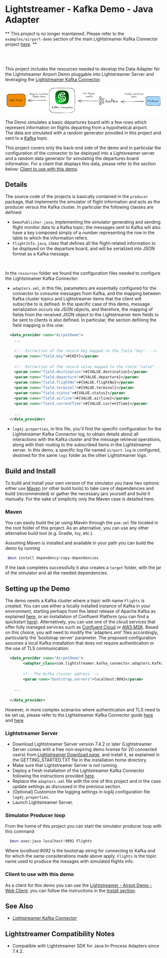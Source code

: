 # Lightstreamer - Kafka Demo - Java Adapter

**
This project is no longer maintained.
Please refer to the `examples/airport-demo` section of the main Lightstreamer Kafka Connector project [here](https://github.com/Lightstreamer/Lightstreamer-kafka-connector/tree/main/examples/airport-demo).
**

<br/>
<br/>

This project includes the resources needed to develop the Data Adapter for the Lightstreamer Airport Demo pluggable into Lightstreamer Server and leveraging the [Lightstreamer Kafka Connector](https://github.com/Lightstreamer/Lightstreamer-kafka-connector).

![Infrastructure](infrastructure.png)<br>

The Demo simulates a basic departures board with a few rows which represent information on flights departing from a hypothetical airport.<br>
The data are simulated with a random generator provided in this project and sent to a [Kafka](https://kafka.apache.org/) topic.

This project covers only the back-end side of the demo and in particular the configuration of the connector to be deployed into a Lightsreamer server and a random data generator for simulating the departures board information. For a client that displays this data, please refer to the section below: [Client to use with this demo](https://github.com/Lightstreamer/Lightstreamer-example-Kafka-adapter-java?tab=readme-ov-file#client-to-use-with-this-demo).

## Details

The source code of the projects is basically contained in the `producer` package, that implements the simulator of flight information and acts as the producer versus the Kafka cluster. In particular the following classes are defined:
- `DemoPublisher.java`, implementing the simulator generating and sending flight monitor data to a Kafka topic; the messages sent to Kafka will also have a key composed simply of a number representing the row in the table to which the information refers.
- `FlightInfo.java`, class that defines all the flight-related information to be displayed on the departure board, and will be serialized into JSON format as a Kafka message.

<br>

In the `resources` folder we found the configuration files needed to configure the Lightstreamer Kafka Connector:
- `adapters.xml`, in  this file, parameters are essentially configured for the connector to consume messages from Kafka, and the mapping between Kafka cluster topics and Lightstreamer items that the client will subscribe to is defined. In the specific case of this demo, message serialization occurs via JSON objects, and therefore, the mapping of fields from the received JSON object to the Lightstreamer item fields to be sent to clients is also defined. In particular, the section defining the field mapping is this one:
```xml
  <data_provider name="AirpotDemo">
    ...
    
    <!-- Extraction of the record key mapped to the field "key". -->
    <param name="field.key">#{KEY}</param>

    <!-- Extraction of the record value mapped to the field "value". -->
    <param name="field.destination">#{VALUE.destination}</param>
    <param name="field.departure">#{VALUE.departure}</param>
    <param name="field.flightNo">#{VALUE.flightNo}</param>
    <param name="field.terminal">#{VALUE.terminal}</param>
    <param name="field.status">#{VALUE.status}</param>
    <param name="field.airline">#{VALUE.airline}</param>
    <param name="field.currentTime">#{VALUE.currentTime}</param>

    ...
  </data_provider>
```
- `log4j.properties`, in this file, you'll find the specific configuration for the Lightstreamer Kafka Connector log, to obtain details about all interactions with the Kafka cluster and the message retrieval operations, along with their routing to the subscribed items in the Lightstreamer server. In this demo, a specific log file named `airport.log` is configured, destined for the same `logs` folder as the other Lightstreamer logs.

## Build and Install

To build and install your own version of the simulator you have two options: either use [Maven](https://maven.apache.org/) (or other build tools) to take care of dependencies and build (recommended) or gather the necessary jars yourself and build it manually.
For the sake of simplicity only the Maven case is detailed here.

### Maven

You can easily build the jar using Maven through the `pom.xml` file located in the root folder of this project. As an alternative, you can use any other alternative build tool (e.g. Gradle, Ivy, etc.).

Assuming Maven is installed and available in your path you can build the demo by running
```sh 
 $mvn install dependency:copy-dependencies 
```

If the task completes successfully it also creates a `target` folder, with the jar of the simulator and all the needed dependencies.

## Setting up the Demo

The demo needs a Kafka cluster where a topic with name `Flights` is created. You can use either a locally installed instance of Kafka in your environment, starting perhaps from the latest release of Apache Kafka as explained [here](https://kafka.apache.org/quickstart), or an installation of Confluent Platform (you can find a quickstart [here](https://docs.confluent.io/platform/current/platform-quickstart.html)). Alternatively, you can use one of the cloud services that offer fully managed services such as [Confluent Cloud](https://docs.confluent.io/cloud/current/get-started/index.html) or [AWS MSK](https://aws.amazon.com/msk/?nc2=type_a).
Based on this choice, you will need to modify the 'adapters.xml' files accordingly, particularly the 'bootstrap server' parameter. The proposed configuration assumes a local Kafka installation that does not require authentication or the use of TLS communication:
```xml
  <data_provider name="AirpotDemo">
        <adapter_class>com.lightstreamer.kafka_connector.adapters.KafkaConnectorDataAdapter</adapter_class>

        <!-- The Kafka cluster address -->
        <param name="bootstrap.servers">localhost:9092</param>

    ...

  </data_provider>
```
However, in more complex scenarios where authentication and TLS need to be set up, please refer to the Lightstreamer Kafka Connector guide [here](https://github.com/Lightstreamer/Lightstreamer-kafka-connector?tab=readme-ov-file#broker-authentication-parameters) and [here](https://github.com/Lightstreamer/Lightstreamer-kafka-connector?tab=readme-ov-file#encryption-parameters).

### Lightstreamer Server

 - Download Lightstreamer Server version 7.4.2 or later (Lightstreamer Server comes with a free non-expiring demo license for 20 connected users) from [Lightstreamer Download page](https://lightstreamer.com/download/), and install it, as explained in the GETTING_STARTED.TXT file in the installation home directory.
 - Make sure that Lightstreamer Server is not running.
 - Deploy a fresh installation of the Lightstreamer Kafka Connector following the instructions provided [here](https://github.com/Lightstreamer/Lightstreamer-kafka-connector?tab=readme-ov-file#deploy).
 - Replace the `adapters.xml` file with the one of this project and in the case update settings as discussed in the previous section.
 - [Optional] Customize the logging settings in log4j configuration file `log4j.properties`.
 - Launch Lightstreamer Server.

### Simulator Producer loop

From the home of this project you can start the simulator producer loop with this command 

```sh 
  $mvn exec:java localhost:9092 Flights
```
 
Where *localhost:9092* is the bootstrap string for connecting to Kafka and for which the same considerations made above apply.
`Flights` is the topic name used to produce the mesages with simulated flights info.

### Client to use with this demo

As a client for this demo you can use the [Lightstreamer - Airpot Demo - Web Client](https://github.com/Lightstreamer/Lightstreamer-example-AirportDemo-javascript); you can follow the instructions in the [Install section](https://github.com/Lightstreamer/Lightstreamer-example-AirportDemo-javascript?tab=readme-ov-file#install).

## See Also

* [Lightstreamer Kafka Connector](https://github.com/Lightstreamer/Lightstreamer-kafka-connector)

## Lightstreamer Compatibility Notes

- Compatible with Lightstreamer SDK for Java In-Process Adapters since 7.4.2.